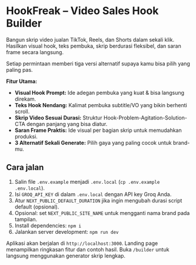# HookFreak – Video Sales Hook Builder

Bangun skrip video jualan TikTok, Reels, dan Shorts dalam sekali klik. Hasilkan visual hook, teks pembuka, skrip berdurasi fleksibel, dan saran frame secara langsung.

Setiap permintaan memberi tiga versi alternatif supaya kamu bisa pilih yang paling pas.

**Fitur Utama:**
* **Visual Hook Prompt:** Ide adegan pembuka yang kuat & bisa langsung direkam.
* **Teks Hook Nendang:** Kalimat pembuka subtitle/VO yang bikin berhenti scroll.
* **Skrip Video Sesuai Durasi:** Struktur Hook-Problem-Agitation-Solution-CTA dengan panjang yang bisa diatur.
* **Saran Frame Praktis:** Ide visual per bagian skrip untuk memudahkan produksi.
* **3 Alternatif Sekali Generate:** Pilih gaya yang paling cocok untuk brand-mu.

## Cara jalan
1.  Salin file `.env.example` menjadi `.env.local` (`cp .env.example .env.local`).
2.  Isi `GROQ_API_KEY` di dalam `.env.local` dengan API key Groq Anda.
3.  Atur `NEXT_PUBLIC_DEFAULT_DURATION` jika ingin mengubah durasi script default (opsional).
4.  Opsional: set `NEXT_PUBLIC_SITE_NAME` untuk mengganti nama brand pada tampilan.
5.  Install dependencies: `npm i`
6.  Jalankan server development: `npm run dev`

Aplikasi akan berjalan di `http://localhost:3000`.
Landing page menampilkan ringkasan fitur dan contoh hasil.
Buka `/builder` untuk langsung menggunakan generator skrip lengkap.
